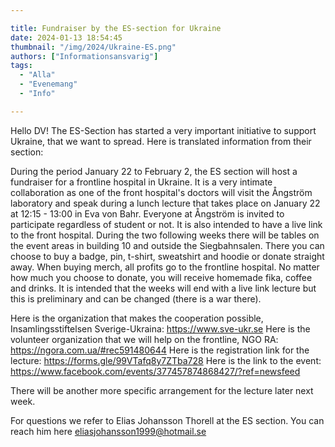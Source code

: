 ```yaml
---

title: Fundraiser by the ES-section for Ukraine
date: 2024-01-13 18:54:45
thumbnail: "/img/2024/Ukraine-ES.png"
authors: ["Informationsansvarig"]
tags: 
  - "Alla"
  - "Evenemang"
  - "Info"

---
```

Hello DV! The ES-Section has started a very important initiative to support Ukraine, that we want to spread. Here is translated information from their section:

During the period January 22 to February 2, the ES section will host a fundraiser for a frontline hospital in Ukraine. It is a very intimate collaboration as one of the front hospital's doctors will visit the Ångström laboratory and speak during a lunch lecture that takes place on January 22 at 12:15 - 13:00 in Eva von Bahr. Everyone at Ångström is invited to participate regardless of student or not. It is also intended to have a live link to the front hospital. During the two following weeks there will be tables on the event areas in building 10 and outside the Siegbahnsalen. There you can choose to buy a badge, pin, t-shirt, sweatshirt and hoodie or donate straight away. When buying merch, all profits go to the frontline hospital. No matter how much you choose to donate, you will receive homemade fika, coffee and drinks. It is intended that the weeks will end with a live link lecture but this is preliminary and can be changed (there is a war there).

Here is the organization that makes the cooperation possible, Insamlingsstiftelsen Sverige-Ukraina: https://www.sve-ukr.se
Here is the volunteer organization that we will help on the frontline, NGO RA: https://ngora.com.ua/#rec591480644
Here is the registration link for the lecture: https://forms.gle/99VTafq8y7ZTba728
Here is the link to the event: https://www.facebook.com/events/377457874868427/?ref=newsfeed

There will be another more specific arrangement for the lecture later next week.

For questions we refer to Elias Johansson Thorell at the ES section. You can reach him here eliasjohansson1999@hotmail.se